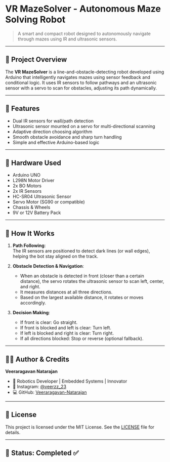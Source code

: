 # VR MazeSolver - Autonomous Maze Solving Robot


> A smart and compact robot designed to autonomously navigate through mazes using IR and ultrasonic sensors.

---

## 🚀 Project Overview
The **VR MazeSolver** is a line-and-obstacle-detecting robot developed using Arduino that intelligently navigates mazes using sensor feedback and conditional logic. It uses IR sensors to follow pathways and an ultrasonic sensor with a servo to scan for obstacles, adjusting its path dynamically.

---

## 🧠 Features
- Dual IR sensors for wall/path detection
- Ultrasonic sensor mounted on a servo for multi-directional scanning
- Adaptive direction choosing algorithm
- Smooth obstacle avoidance and sharp turn handling
- Simple and effective Arduino-based logic

---

## 🔩 Hardware Used
- Arduino UNO
- L298N Motor Driver
- 2x BO Motors
- 2x IR Sensors
- HC-SR04 Ultrasonic Sensor
- Servo Motor (SG90 or compatible)
- Chassis & Wheels
- 9V or 12V Battery Pack

---

## 🧾 How It Works

1. **Path Following**:  
   The IR sensors are positioned to detect dark lines (or wall edges), helping the bot stay aligned on the track.

2. **Obstacle Detection & Navigation**:  
   - When an obstacle is detected in front (closer than a certain distance), the servo rotates the ultrasonic sensor to scan left, center, and right.
   - It measures distances at all three directions.
   - Based on the largest available distance, it rotates or moves accordingly.

3. **Decision Making**:  
   - If front is clear: Go straight.  
   - If front is blocked and left is clear: Turn left.  
   - If left is blocked and right is clear: Turn right.  
   - If all directions blocked: Stop or reverse (optional fallback).

---

## 🧑‍💻 Author & Credits
**Veeraragavan Natarajan**  
- 🧠 Robotics Developer | Embedded Systems | Innovator  
- 📸 Instagram: [@veerzz_23](https://instagram.com/veerzz_23)  
- 💻 GitHub: [Veeraragavan-Natarajan](https://github.com/Veeraragavan-Natarajan)

---

## 📜 License
This project is licensed under the MIT License. See the [LICENSE](LICENSE) file for details.

---

## 🌟 Status: Completed ✅

